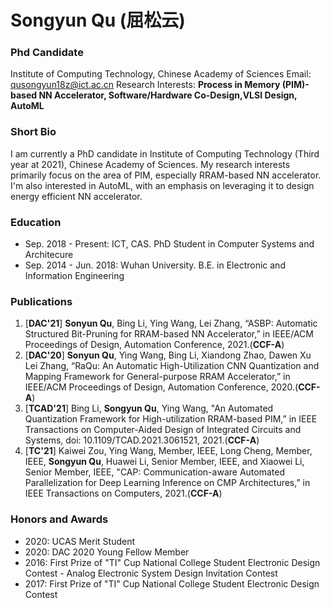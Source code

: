 # Songyun Qu (屈松云)
### Phd Candidate
Institute of Computing Technology, Chinese Academy of Sciences
Email: qusongyun18z@ict.ac.cn
Research Interests: **Process in Memory (PIM)-based NN Accelerator, Software/Hardware Co-Design,VLSI Design, AutoML**

### Short Bio
I am currently a PhD candidate in Institute of Computing Technology (Third year at 2021), Chinese Academy of Sciences. My research interests primarily focus on the area of PIM, 
especially RRAM-based NN accelerator. I'm also interested in AutoML, with an emphasis on leveraging it to design energy efficient NN accelerator.

### Education
+ Sep. 2018 - Present: ICT, CAS.   PhD Student in Computer Systems and Architecure
+ Sep. 2014 - Jun. 2018: Wuhan University.   B.E. in Electronic and Information Engineering

### Publications
1. [**DAC'21**] **Sonyun Qu**, Bing Li, Ying Wang, Lei Zhang, “ASBP: Automatic Structured Bit-Pruning for RRAM-based NN Accelerator,” in IEEE/ACM Proceedings of Design, Automation Conference, 2021.(**CCF-A**)
2. [**DAC'20**] **Sonyun Qu**, Ying Wang, Bing Li, Xiandong Zhao, Dawen Xu Lei Zhang, “RaQu: An Automatic High-Utilization CNN Quantization and Mapping Framework for General-purpose RRAM Accelerator,” in IEEE/ACM Proceedings of Design, Automation Conference, 2020.(**CCF-A**)
3. [**TCAD'21**] Bing Li, **Songyun Qu**, Ying Wang, "An Automated Quantization Framework for High-utilization RRAM-based PIM,” in IEEE Transactions on Computer-Aided Design of Integrated Circuits and Systems, doi: 10.1109/TCAD.2021.3061521, 2021.(**CCF-A**)
4. [**TC'21**] Kaiwei Zou, Ying Wang, Member, IEEE, Long Cheng, Member, IEEE, **Songyun Qu**, Huawei Li, Senior Member, IEEE, and Xiaowei Li, Senior Member, IEEE, "CAP: Communication-aware Automated Parallelization for Deep Learning Inference on CMP Architectures,” in IEEE Transactions on Computers, 2021.(**CCF-A**)

### Honors and Awards
+ 2020: UCAS Merit Student
+ 2020: DAC 2020 Young Fellow Member
+ 2016: First Prize of "TI" Cup National College Student Electronic Design Contest - Analog Electronic System Design Invitation Contest
+ 2017: First Prize of "TI" Cup National College Student Electronic Design Contest
